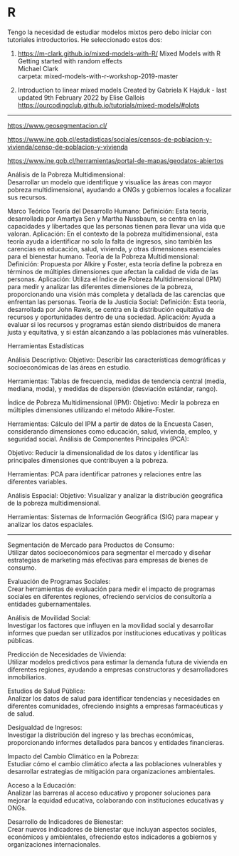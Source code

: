 # R

Tengo la necesidad de estudiar modelos mixtos pero debo iniciar con tutoriales introductorios. He seleccionado estos dos:

1. https://m-clark.github.io/mixed-models-with-R/
   Mixed Models with R\
   Getting started with random effects\
   Michael Clark\
   carpeta: mixed-models-with-r-workshop-2019-master


2. Introduction to linear mixed models
   Created by Gabriela K Hajduk - last updated 9th February 2022 by Elise Gallois
   https://ourcodingclub.github.io/tutorials/mixed-models/#plots

***


https://www.geosegmentacion.cl/

https://www.ine.gob.cl/estadisticas/sociales/censos-de-poblacion-y-vivienda/censo-de-poblacion-y-vivienda

https://www.ine.gob.cl/herramientas/portal-de-mapas/geodatos-abiertos

Análisis de la Pobreza Multidimensional:\
Desarrollar un modelo que identifique y visualice las áreas con mayor pobreza multidimensional, ayudando a ONGs y gobiernos locales a focalizar sus recursos.

Marco Teórico
Teoría del Desarrollo Humano:
Definición: Esta teoría, desarrollada por Amartya Sen y Martha Nussbaum, se centra en las capacidades y libertades que las personas tienen para llevar una vida que valoran.
Aplicación: En el contexto de la pobreza multidimensional, esta teoría ayuda a identificar no solo la falta de ingresos, sino también las carencias en educación, salud, vivienda, y otras dimensiones esenciales para el bienestar humano.
Teoría de la Pobreza Multidimensional:
Definición: Propuesta por Alkire y Foster, esta teoría define la pobreza en términos de múltiples dimensiones que afectan la calidad de vida de las personas.
Aplicación: Utiliza el Índice de Pobreza Multidimensional (IPM) para medir y analizar las diferentes dimensiones de la pobreza, proporcionando una visión más completa y detallada de las carencias que enfrentan las personas.
Teoría de la Justicia Social:
Definición: Esta teoría, desarrollada por John Rawls, se centra en la distribución equitativa de recursos y oportunidades dentro de una sociedad.
Aplicación: Ayuda a evaluar si los recursos y programas están siendo distribuidos de manera justa y equitativa, y si están alcanzando a las poblaciones más vulnerables.

Herramientas Estadísticas

Análisis Descriptivo:
Objetivo: Describir las características demográficas y socioeconómicas de las áreas en estudio.

Herramientas: Tablas de frecuencia, medidas de tendencia central (media, mediana, moda), y medidas de dispersión (desviación estándar, rango).

Índice de Pobreza Multidimensional (IPM):
Objetivo: Medir la pobreza en múltiples dimensiones utilizando el método Alkire-Foster.

Herramientas: Cálculo del IPM a partir de datos de la Encuesta Casen, considerando dimensiones como educación, salud, vivienda, empleo, y seguridad social.
Análisis de Componentes Principales (PCA):

Objetivo: Reducir la dimensionalidad de los datos y identificar las principales dimensiones que contribuyen a la pobreza.

Herramientas: PCA para identificar patrones y relaciones entre las diferentes variables.

Análisis Espacial:
Objetivo: Visualizar y analizar la distribución geográfica de la pobreza multidimensional.

Herramientas: Sistemas de Información Geográfica (SIG) para mapear y analizar los datos espaciales.

---

Segmentación de Mercado para Productos de Consumo:\
Utilizar datos socioeconómicos para segmentar el mercado y diseñar estrategias de marketing más efectivas para empresas de bienes de consumo.

Evaluación de Programas Sociales:\
Crear herramientas de evaluación para medir el impacto de programas sociales en diferentes regiones, ofreciendo servicios de consultoría a entidades gubernamentales.

Análisis de Movilidad Social:\
Investigar los factores que influyen en la movilidad social y desarrollar informes que puedan ser utilizados por instituciones educativas y políticas públicas.

Predicción de Necesidades de Vivienda:\
Utilizar modelos predictivos para estimar la demanda futura de vivienda en diferentes regiones, ayudando a empresas constructoras y desarrolladores inmobiliarios.

Estudios de Salud Pública:\
Analizar los datos de salud para identificar tendencias y necesidades en diferentes comunidades, ofreciendo insights a empresas farmacéuticas y de salud.

Desigualdad de Ingresos:\
Investigar la distribución del ingreso y las brechas económicas, proporcionando informes detallados para bancos y entidades financieras.

Impacto del Cambio Climático en la Pobreza:\
Estudiar cómo el cambio climático afecta a las poblaciones vulnerables y desarrollar estrategias de mitigación para organizaciones ambientales.

Acceso a la Educación:\
Analizar las barreras al acceso educativo y proponer soluciones para mejorar la equidad educativa, colaborando con instituciones educativas y ONGs.

Desarrollo de Indicadores de Bienestar:\
Crear nuevos indicadores de bienestar que incluyan aspectos sociales, económicos y ambientales, ofreciendo estos indicadores a gobiernos y organizaciones internacionales.
